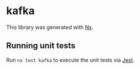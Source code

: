 # kafka

This library was generated with [Nx](https://nx.dev).


## Running unit tests

Run `nx test kafka` to execute the unit tests via [Jest](https://jestjs.io).


